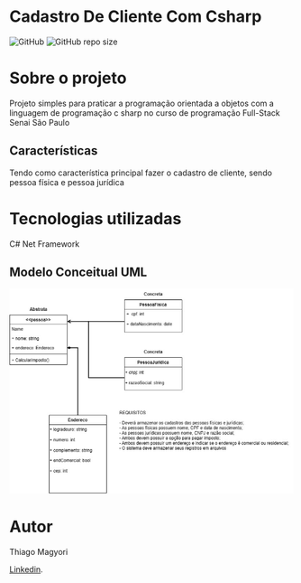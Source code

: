 # Cadastro De Cliente Com Csharp
![GitHub](https://img.shields.io/github/license/thiagomagyori/ProjetoDotnet)
![GitHub repo size](https://img.shields.io/github/repo-size/thiagomagyori/ProjetoDotnet)

# Sobre o projeto
Projeto simples para praticar a programação orientada a objetos com a linguagem de programação c sharp no curso de programação Full-Stack Senai São Paulo

## Características
Tendo como característica principal fazer o cadastro de cliente, sendo pessoa física e pessoa jurídica

# Tecnologias utilizadas
C#
Net Framework

## Modelo Conceitual UML
![screenshot 1](https://github.com/thiagomagyori/ProjetoDotnet/blob/main/Modelo%20conceitual.jpg)

# Autor

Thiago Magyori

[Linkedin](https://www.linkedin.com/in/thiago-magyori-aa286b219/).

